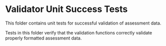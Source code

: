 # Validator Unit Success Tests

This folder contains unit tests for successful validation of assessment data.

Tests in this folder verify that the validation functions correctly validate properly formatted assessment data. 
